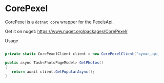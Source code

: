 # CorePexel

CorePexel is a `dotnet core` wrapper for the [PexelsApi](https://www.pexels.com/api/).

Get it on nuget: https://www.nuget.org/packages/CorePexel/

Usage

```csharp

private static CorePexelClient client = new CorePexelClient("<your_api_key>");

public async Task<PhotoPageModel> GetPhotos() 
{
   return await client.GetPopularAsync();
}

```
